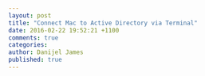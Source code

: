 ```yaml
---
layout: post
title: "Connect Mac to Active Directory via Terminal"
date: 2016-02-22 19:52:21 +1100
comments: true
categories: 
author: Danijel James
published: true
---
```

